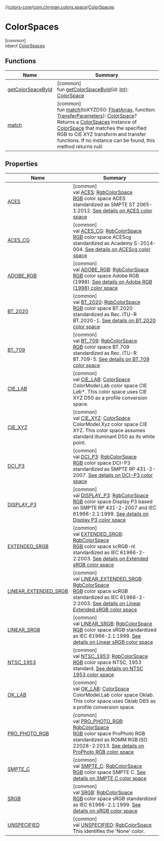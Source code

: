 //[colors-core](../../../index.md)/[com.chrynan.colors.space](../index.md)/[ColorSpaces](index.md)

# ColorSpaces

[common]\
object [ColorSpaces](index.md)

## Functions

| Name | Summary |
|---|---|
| [getColorSpaceById](get-color-space-by-id.md) | [common]<br>fun [getColorSpaceById](get-color-space-by-id.md)(id: [Int](https://kotlinlang.org/api/latest/jvm/stdlib/kotlin/-int/index.html)): [ColorSpace](../-color-space/index.md) |
| [match](match.md) | [common]<br>fun [match](match.md)(toXYZD50: [FloatArray](https://kotlinlang.org/api/latest/jvm/stdlib/kotlin/-float-array/index.html), function: [TransferParameters](../-transfer-parameters/index.md)): [ColorSpace](../-color-space/index.md)?<br>Returns a [ColorSpaces](index.md) instance of [ColorSpace](../-color-space/index.md) that matches the specified RGB to CIE XYZ transform and transfer functions. If no instance can be found, this method returns null. |

## Properties

| Name | Summary |
|---|---|
| [ACES](-a-c-e-s.md) | [common]<br>val [ACES](-a-c-e-s.md): [RgbColorSpace](../-rgb-color-space/index.md)<br>[RGB](../-rgb-color-space/index.md) color space ACES standardized as SMPTE ST 2065-1:2012. [See details on ACES color space](https://d.android.com/reference/android/graphics/ColorSpace.Named.html#ACES) |
| [ACES_CG](-a-c-e-s_-c-g.md) | [common]<br>val [ACES_CG](-a-c-e-s_-c-g.md): [RgbColorSpace](../-rgb-color-space/index.md)<br>[RGB](../-rgb-color-space/index.md) color space ACEScg standardized as Academy S-2014-004. [See details on ACEScg color space](https://d.android.com/reference/android/graphics/ColorSpace.Named.html#ACES_CG) |
| [ADOBE_RGB](-a-d-o-b-e_-r-g-b.md) | [common]<br>val [ADOBE_RGB](-a-d-o-b-e_-r-g-b.md): [RgbColorSpace](../-rgb-color-space/index.md)<br>[RGB](../-rgb-color-space/index.md) color space Adobe RGB (1998). [See details on Adobe RGB (1998) color space](https://d.android.com/reference/android/graphics/ColorSpace.Named.html#ADOBE_RGB) |
| [BT_2020](-b-t_2020.md) | [common]<br>val [BT_2020](-b-t_2020.md): [RgbColorSpace](../-rgb-color-space/index.md)<br>[RGB](../-rgb-color-space/index.md) color space BT.2020 standardized as Rec. ITU-R BT.2020-1. [See details on BT.2020 color space](https://d.android.com/reference/android/graphics/ColorSpace.Named.html#BT_2020) |
| [BT_709](-b-t_709.md) | [common]<br>val [BT_709](-b-t_709.md): [RgbColorSpace](../-rgb-color-space/index.md)<br>[RGB](../-rgb-color-space/index.md) color space BT.709 standardized as Rec. ITU-R BT.709-5. [See details on BT.709 color space](https://d.android.com/reference/android/graphics/ColorSpace.Named.html#BT_709) |
| [CIE_LAB](-c-i-e_-l-a-b.md) | [common]<br>val [CIE_LAB](-c-i-e_-l-a-b.md): [ColorSpace](../-color-space/index.md)<br>ColorModel.Lab color space CIE L*a*b*. This color space uses CIE XYZ D50 as a profile conversion space. |
| [CIE_XYZ](-c-i-e_-x-y-z.md) | [common]<br>val [CIE_XYZ](-c-i-e_-x-y-z.md): [ColorSpace](../-color-space/index.md)<br>ColorModel.Xyz color space CIE XYZ. This color space assumes standard illuminant D50 as its white point. |
| [DCI_P3](-d-c-i_-p3.md) | [common]<br>val [DCI_P3](-d-c-i_-p3.md): [RgbColorSpace](../-rgb-color-space/index.md)<br>[RGB](../-rgb-color-space/index.md) color space DCI-P3 standardized as SMPTE RP 431-2-2007. [See details on DCI-P3 color space](https://d.android.com/reference/android/graphics/ColorSpace.Named.html#DCI_P3) |
| [DISPLAY_P3](-d-i-s-p-l-a-y_-p3.md) | [common]<br>val [DISPLAY_P3](-d-i-s-p-l-a-y_-p3.md): [RgbColorSpace](../-rgb-color-space/index.md)<br>[RGB](../-rgb-color-space/index.md) color space Display P3 based on SMPTE RP 431-2-2007 and IEC 61966-2.1:1999. [See details on Display P3 color space](https://d.android.com/reference/android/graphics/ColorSpace.Named.html#DISPLAY_P3) |
| [EXTENDED_SRGB](-e-x-t-e-n-d-e-d_-s-r-g-b.md) | [common]<br>val [EXTENDED_SRGB](-e-x-t-e-n-d-e-d_-s-r-g-b.md): [RgbColorSpace](../-rgb-color-space/index.md)<br>[RGB](../-rgb-color-space/index.md) color space scRGB-nl standardized as IEC 61966-2-2:2003. [See details on Extended sRGB color space](https://d.android.com/reference/android/graphics/ColorSpace.Named.html#EXTENDED_SRGB) |
| [LINEAR_EXTENDED_SRGB](-l-i-n-e-a-r_-e-x-t-e-n-d-e-d_-s-r-g-b.md) | [common]<br>val [LINEAR_EXTENDED_SRGB](-l-i-n-e-a-r_-e-x-t-e-n-d-e-d_-s-r-g-b.md): [RgbColorSpace](../-rgb-color-space/index.md)<br>[RGB](../-rgb-color-space/index.md) color space scRGB standardized as IEC 61966-2-2:2003. [See details on Linear Extended sRGB color space](https://d.android.com/reference/android/graphics/ColorSpace.Named.html#LINEAR_EXTENDED_SRGB) |
| [LINEAR_SRGB](-l-i-n-e-a-r_-s-r-g-b.md) | [common]<br>val [LINEAR_SRGB](-l-i-n-e-a-r_-s-r-g-b.md): [RgbColorSpace](../-rgb-color-space/index.md)<br>[RGB](../-rgb-color-space/index.md) color space sRGB standardized as IEC 61966-2.1:1999. [See details on Linear sRGB color space](https://d.android.com/reference/android/graphics/ColorSpace.Named.html#LINEAR_SRGB) |
| [NTSC_1953](-n-t-s-c_1953.md) | [common]<br>val [NTSC_1953](-n-t-s-c_1953.md): [RgbColorSpace](../-rgb-color-space/index.md)<br>[RGB](../-rgb-color-space/index.md) color space NTSC, 1953 standard. [See details on NTSC 1953 color space](https://d.android.com/reference/android/graphics/ColorSpace.Named.html#NTSC_1953) |
| [OK_LAB](-o-k_-l-a-b.md) | [common]<br>val [OK_LAB](-o-k_-l-a-b.md): [ColorSpace](../-color-space/index.md)<br>ColorModel.Lab color space Oklab. This color space uses Oklab D65 as a profile conversion space. |
| [PRO_PHOTO_RGB](-p-r-o_-p-h-o-t-o_-r-g-b.md) | [common]<br>val [PRO_PHOTO_RGB](-p-r-o_-p-h-o-t-o_-r-g-b.md): [RgbColorSpace](../-rgb-color-space/index.md)<br>[RGB](../-rgb-color-space/index.md) color space ProPhoto RGB standardized as ROMM RGB ISO 22028-2:2013. [See details on ProPhoto RGB color space](https://d.android.com/reference/android/graphics/ColorSpace.Named.html#PRO_PHOTO_RGB) |
| [SMPTE_C](-s-m-p-t-e_-c.md) | [common]<br>val [SMPTE_C](-s-m-p-t-e_-c.md): [RgbColorSpace](../-rgb-color-space/index.md)<br>[RGB](../-rgb-color-space/index.md) color space SMPTE C. [See details on SMPTE C color space](https://d.android.com/reference/android/graphics/ColorSpace.Named.html#SMPTE_C) |
| [SRGB](-s-r-g-b.md) | [common]<br>val [SRGB](-s-r-g-b.md): [RgbColorSpace](../-rgb-color-space/index.md)<br>[RGB](../-rgb-color-space/index.md) color space sRGB standardized as IEC 61966-2.1:1999. [See details on sRGB color space](https://d.android.com/reference/android/graphics/ColorSpace.Named.html#SRGB) |
| [UNSPECIFIED](-u-n-s-p-e-c-i-f-i-e-d.md) | [common]<br>val [UNSPECIFIED](-u-n-s-p-e-c-i-f-i-e-d.md): [RgbColorSpace](../-rgb-color-space/index.md)<br>This identifies the 'None' color. |
